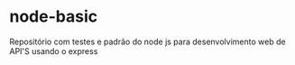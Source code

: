 # node-basic
Repositório com testes e padrão do node js para desenvolvimento web de API'S usando o express
